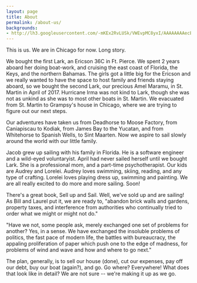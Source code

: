 ```yaml
---
layout: page
title: About
permalink: /about-us/
backgrounds:
- http://lh3.googleusercontent.com/-mKEx2RvLUSk/VWEvpMC8yxI/AAAAAAAAecE/zu07raO2VIg/s640/blogger-image-323423667.jpg
---
```

This is us. We are in Chicago for now.  Long story.  

We bought the first Lark, an Ericson 36C in Ft. Pierce.  We spent 2 years aboard her doing boat-work, and cruising the east coast of Florida, the Keys, and the northern Bahamas.  The girls got a little big for the Ericson and we really wanted to have the space to host family and friends staying aboard, so we bought the second Lark, our precious Amel Maramu, in St. Martin in April of 2017.  Hurricane Irma was not kind to Lark, though she was not as unkind as she was to most other boats in St. Martin.  We evacuated from St. Martin to Grampsy's house in Chicago, where we are trying to figure out our next steps.  

Our adventures have taken us from Deadhorse to Moose Factory, from Caniapiscau to Kodiak, from James Bay to the Yucatan, and from Whitehorse to Spanish Wells, to Sint Maarten. Now we aspire to sail slowly around the world with our little family.

Jacob grew up sailing with his family in Florida. He is a software engineer and a wild-eyed voluntaryist. April had never sailed herself until we bought Lark. She is a professional mom, and a part-time psychotherapist. Our kids are Audrey and Lorelei. Audrey loves swimming, skiing, reading, and any type of crafting.  Lorelei loves playing dress up, swimming and painting.  We are all really excited to do more and more sailing. Soon!

There's a great book, Sell up and Sail.  Well, we've sold up and are sailing!  As Bill and Laurel put it, we are ready to, "abandon brick walls and gardens, property taxes, and interference from authorities who continually tried to order what we might or might not do."

"Have we not, some people ask, merely exchanged one set of problems for another?  Yes, in a sense.  We have exchanged the insoluble problems of politics, the fast pace of modern life, the battles with bureaucracy, the appaling proliferation of paper which push one to the edge of madness, for problems of wind and wave and how and where to go next."

The plan, generally, is to sell our house (done), cut our expenses, pay off our debt, buy our boat (again?), and go.  Go where?  Everywhere!  What does that look like in detail?  We are not sure -- we're making it up as we go.
